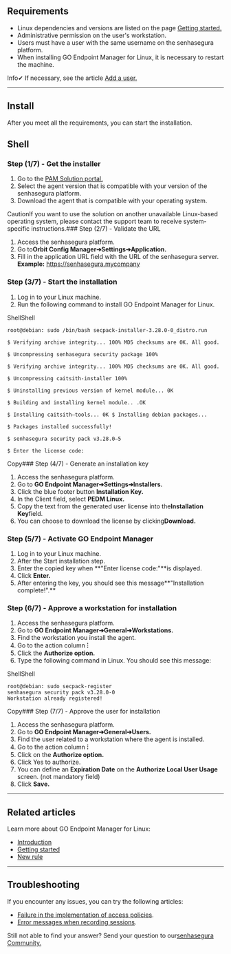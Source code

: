 ## Requirements

* Linux dependencies and versions are listed on the page [Getting started.](https://docs.senhasegura.io/v3-32/docs/go-endpoint-manager-linux-getting-started)
* Administrative permission on the user's workstation.
* Users must have a user with the same username on the senhasegura platform.
* When installing GO Endpoint Manager for Linux, it is necessary to restart the machine.

Info✔ If necessary, see the article [Add a user.](https://docs.senhasegura.io/v3-32/docs/en/user-management-add-system-administrator)



---

## Install

After you meet all the requirements, you can start the installation.

## Shell

### Step (1/7\) \- Get the installer

1. Go to the [PAM Solution portal.](https://suporte.senhasegura.com.br/en/support/solutions/articles/22000270153-go-endpoint-manager-for-linux-pedm-)
2. Select the agent version that is compatible with your version of the senhasegura platform.
3. Download the agent that is compatible with your operating system.

CautionIf you want to use the solution on another unavailable Linux\-based operating system, please contact the support team to receive system\-specific instructions.### Step (2/7\) \- Validate the URL

1. Access the senhasegura platform.
2. Go to**Orbit Config Manager➔Settings➔Application.**
3. Fill in the application URL field with the URL of the senhasegura server. **Example:** https://senhasegura.mycompany

### Step (3/7\) \- Start the installation

1. Log in to your Linux machine.
2. Run the following command to install GO Endpoint Manager for Linux.

ShellShell
```
root@debian: sudo /bin/bash secpack-installer-3.28.0-0_distro.run

$ Verifying archive integrity... 100% MD5 checksums are 0K. All good. 

$ Uncompressing senhasegura security package 100% 

$ Verifying archive integrity... 100% MD5 checksums are 0K. All good. 

$ Uncompressing caitsith-installer 100% 

$ Uninstalling previous version of kernel module... 0K 

$ Building and installing kernel module.. .OK 

$ Installing caitsith—tools... 0K $ Installing debian packages... 

$ Packages installed successfully! 

$ senhasegura security pack v3.28.0—5 

$ Enter the license code:
```
Copy### Step (4/7\) \- Generate an installation key

1. Access the senhasegura platform.
2. Go to **GO Endpoint Manager➔Settings➔Installers.**
3. Click the blue footer button **Installation Key.**
4. In the Client field, select **PEDM Linux.**
5. Copy the text from the generated user license into the**Installation Key**field.
6. You can choose to download the license by clicking**Download.**

### Step (5/7\) \- Activate GO Endpoint Manager

1. Log in to your Linux machine.
2. After the Start installation step.
3. Enter the copied key when **"Enter license code:"**is displayed.
4. Click **Enter.**
5. After entering the key, you should see this message**"Installation complete!".**

### Step (6/7\) \- Approve a workstation for installation

1. Access the senhasegura platform.
2. Go to **GO Endpoint Manager➔General➔Workstations.**
3. Find the workstation you install the agent.
4. Go to the action column **⁝**
5. Click the **Authorize option.**
6. Type the following command in Linux. You should see this message:

ShellShell
```
root@debian: sudo secpack-register
senhasegura security pack v3.28.0-0
Workstation already registered!
```
Copy### Step (7/7\) \- Approve the user for installation

1. Access the senhasegura platform.
2. Go to **GO Endpoint Manager➔General➔Users.**
3. Find the user related to a workstation where the agent is installed.
4. Go to the action column **⁝**
5. Click on the **Authorize option.**
6. Click Yes to authorize.
7. You can define an **Expiration Date** on the **Authorize Local User Usage** screen. (not mandatory field)
8. Click **Save.**



---

## 

## Related articles

Learn more about GO Endpoint Manager for Linux:

* [Introduction](https://docs.senhasegura.io/v3-32/docs/en/go-endpoint-manager-linux-introduction)
* [Getting started](https://docs.senhasegura.io/v3-32/docs/en/go-endpoint-manager-linux-getting-started)
* [New rule](https://docs.senhasegura.io/v3-32/docs/en/go-endpoint-manager-linux-policies-general)



---

## Troubleshooting

If you encounter any issues, you can try the following articles:

* [Failure in the implementation of access policies](/v3-32/docs/go-endpoint-manager-linux-failure-implementation-policies).
* [Error messages when recording sessions](/v3-32/docs/go-linux-troubleshooting-error-message).

Still not able to find your answer? Send your question to our[senhasegura Community.](https://community.senhasegura.io/)

